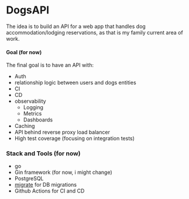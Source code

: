 # DogsAPI

The idea is to build an API for a web app that handles dog accommodation/lodging reservations, as that is my family current area of work.

#### Goal (for now)
The final goal is to have an API with:

- Auth
- relationship logic between users and dogs entities
- CI
- CD
- observability
    - Logging
    - Metrics
    - Dashboards
- Caching
- API behind reverse proxy load balancer
- High test coverage (focusing on integration tests)

### Stack and Tools (for now)
-  go
-  Gin framework (for now, i might change)
-  PostgreSQL
-  [migrate](https://github.com/golang-migrate/migrate) for DB migrations
- Github Actions for CI and CD

